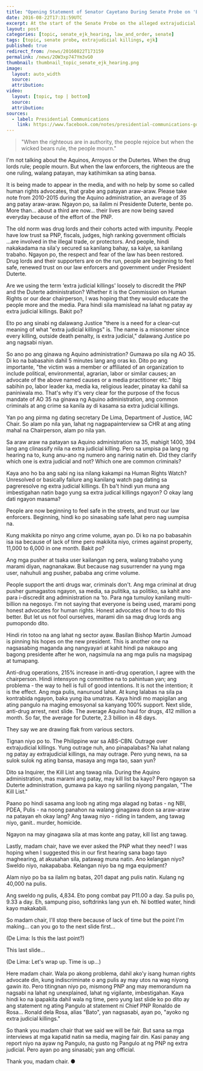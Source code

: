 ```yaml
---
title: "Opening Statement of Senator Cayetano During Senate Probe on 'EJK'"
date: 2016-08-22T17:31:59UTC
excerpt: At the start of the Senate Probe on the alleged extrajudicial killings, Senator Allan Peter Cayetano made his opening statement on 22 August 2016.
layout: post
categories: [topic, senate_ejk_hearing, law_and_order, senate]
tags: [topic, senate probe, extrajudicial killings, ejk]
published: true
redirect_from: /news/20160822T173159
permalink: /news/2OW3xp747Ym3vG0
thumbnail: thumbnail_topic_senate_ejk_hearing.png
image:
  layout: auto_width
  source: 
  attribution: 
video:
  layout: [topic, top | bottom]
  source: 
  attribution: 
sources:
  - label: Presidential Communications
    link: https://www.facebook.com/notes/presidential-communications-government-of-the-philippines/opening-statement-of-senator-alan-cayetano-during-the-senate-probe-on-extrajudic/1417650184931305
---
```

    
> "When the righteous are in authority, the people rejoice but when the wicked bears rule, the people mourn."

I'm not talking about the Aquinos, Arroyos or the Dutertes. When the drug lords rule; people mourn. But when the law enforcers, the righteous are the one ruling, walang patayan, may katihimikan sa ating bansa. 

It is being made to appear in the media, and with no help by some so called human rights advocates, that grabe ang patayan araw-araw. Please take note from 2010-2015 during the Aquino administration, an average of 35 ang patay araw-araw. Ngayon po, sa ilalim ni Presidente Duterte, bente po. More than... about a third are now... their lives are now being saved everyday because of the effort of the PNP. 

The old norm was drug lords and their cohorts acted with impunity. People have low trust sa PNP, fiscals, judges, high ranking government officials ...are involved in the illegal trade, or protectors. And people, hindi nakakadama na sila'y secured sa kanilang bahay, sa kalye, sa kanilang trabaho. Ngayon po, the respect and fear of the law has been restored. Drug lords and their supporters are on the run, people are beginning to feel safe, renewed trust on our law enforcers and government under President Duterte.

Are we using the term ‘extra judicial killings' loosely to discredit the PNP and the Duterte administration? Whether it is the Commission on Human Rights or our dear chairperson, I was hoping that they would educate the people more and the media. Para hindi sila mamislead na lahat ng patay ay extra judicial killings. Bakit po?  

Eto po ang sinabi ng dalawang Justice "there is a need for a clear-cut meaning of what "extra judicial killings" is. The name is a misnomer since every killing, outside death penalty, is extra judicial," dalawang Justice po ang nagsabi niyan.

So ano po ang ginawa ng Aquino administration? Gumawa po sila ng AO 35. Di ko na babasahin dahil 5 minutes lang ang oras ko. Dito po ang importante, "the victim was a member or affiliated of an organization to include political, environmental, agrarian, labor or similar causes; an advocate of the above named causes or a media practitioner etc." Ibig sabihin po, labor leader ka, media ka, religious leader, pinatay ka dahil sa paniniwala mo.
That's why it's very clear for the purpose of the focus mandate of AO 35 na ginawa ng Aquino administration, ang common criminals at ang crime sa kanila ay di kasama sa extra judicial killings.

Yan po ang pirma ng dating secretary De Lima, Department of Justice, IAC Chair. So alam po nila yan, lahat ng nagpapainterview sa CHR at ang ating mahal na Chairperson, alam po nila yan. 

Sa araw araw na patayan sa Aquino administration na 35, mahigit 1400, 394 lang ang clinassify nila na extra judicial killing. Pero sa umpisa pa lang ng hearing na to, kung anu-ano ng numero ang narinig natin eh. Did they clarify which one is extra judicial and not? Which one are common criminals?

Kaya ano ho ba ang sabi ng isa nilang kakampi na Human Rights Watch? Unresolved or basically failure ang kanilang watch pag dating sa pagreresolve ng extra judicial killings. Eh ba't hindi yun muna ang imbestigahan natin bago yung sa extra judical killings ngayon? O okay lang dati ngayon masama?

People are now beginning to feel safe in the streets, and trust our law enforcers. Beginning, hindi ko po sinasabing safe lahat pero nag uumpisa na.

Kung makikita po ninyo ang crime volume, ayan po. Di ko na po babasahin isa isa because of lack of time pero makikita niyo, crimes against property, 11,000 to 6,000 in one month. Bakit po?

Ang mga pusher at tsaka user kailangan ng pera, walang trabaho yung marami diyan, nagnanakaw. But because nag susurrender na yung mga user, nahuhuli ang pusher, pababa ang crime volume.

People support the anti drugs war, criminals don't. Ang mga criminal at drug pusher gumagastos ngayon, sa media, sa pulitika, sa politiko, sa kahit ano para i-discredit ang administration na ‘to. Para nga tumuloy kanilang multi-billion na negosyo. I'm not saying that everyone is being used, marami pong honest advocates for human rights. Honest advocates of how to do this better. But let us not fool ourselves, marami din sa mag drug lords ang pumopondo dito. 

Hindi rin totoo na ang lahat ng sector ayaw. Basilan Bishop Martin Jumoad is pinning his hopes on the new president. This is another one na nagsasabing maganda ang nangyayari at  kahit hindi pa nakaupo ang bagong presidente after he won, nagsimula na ang mga pulis na magsipag at tumapang. 

Anti-drug operations, 215% increase in anti-drug operation, I agree with the chairperson. Hindi intensyon ng committee na to pahintuan yan; ang problema - the way to hell is full of good intentions. It is not the intention; it is the effect. Ang mga pulis, nanunuod lahat. At kung lalabas na sila pa kontrabida ngayon, baka yung iba umatras. Kaya hindi mo mapigilan ang ating pangulo na maging emosyonal sa kanyang 100% support. Next slide, anti-drug arrest, next slide.
The average Aquino haul for drugs, 412 million a month. So far, the average for Duterte, 2.3 billion in 48 days.

They say we are drawing flak from various sectors. 

Tignan niyo po to. The Philippine war sa ABS-CBN. Outrage over extrajudicial killings. Yung outrage nuh, ano pinapalabas? Na lahat nalang ng patay ay extrajudicial killings, na may outrage. Pero yung news, na sa sulok sulok ng ating bansa, masaya ang mga tao, saan yun?

Dito sa Inquirer, the Kill List ang tawag nila. During the Aquino administration, mas marami ang patay, may kill list ba kayo? Pero ngayon sa Duterte administration, gumawa pa kayo ng sariling niyong pangalan, "The Kill List."

Paano po hindi sasama ang loob ng ating mga alagad ng batas - ng NBI, PDEA, Pulis - na noong panahon na walang ginagawa doon sa araw-araw na patayan eh okay lang? Ang tawag niyo - riding in tandem, ang tawag niyo, ganit.. murder, homicide.

Ngayon na may ginagawa sila at mas konte ang patay, kill list ang tawag.

Lastly, madam chair, have we ever asked the PNP what they need? I was hoping when I suggested this in our first hearing sana bago tayo maghearing, at akusahan sila, patawag muna natin. Ano kelangan niyo? Sweldo niyo, nakapababa. Kelangan niyo ba ng mga equipment?

Alam niyo po ba sa ilalim ng batas, 201 dapat ang pulis natin. Kulang ng 40,000 na pulis. 

Ang sweldo ng pulis, 4,834. Eto pong combat pay P11.00 a day. Sa pulis po, 9.33 a day. Eh, sampung piso, softdrinks lang yun eh. Ni bottled water, hindi kayo makakabili. 

So madam chair, I'll stop there because of lack of time but the point I'm making... can you go to the next slide first... 

(De Lima: Is this the last point?) 

This last slide... 

(De Lima: Let's wrap up. Time is up...)

Here madam chair. Wala po akong problema, dahil ako'y isang human rights advocate din, kung indiscriminate o ang pulis ay may utos na wag niyong gawin ito. Pero titingnan niyo po, mismong PNP ang may memorandum na nagsabi na lahat ng unexplained, lahat ng vigilante, imbestigahan. Kaya hindi ko na ipapakita dahil wala ng time, pero yung last slide ko po dito ay ang statement ng ating Pangulo at statement ni Chief PNP Ronaldo de Rosa... Ronald dela Rosa, alias "Bato", yan nagsasabi, ayan po, "ayoko ng extra judicial killings." 

So thank you madam chair that we said we will be fair. But sana sa mga interviews at mga kapatid natin sa media, maging fair din. Kasi panay ang report niyo na ayaw ng Pangulo, na gusto ng Pangulo at ng PNP ng extra judicial. Pero ayan po ang sinasabi; yan ang official. 

Thank you, madam chair.
&#x25cf;


